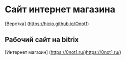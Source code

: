 # Сайт интернет магазина
[Верстка] (https://hicio.github.io/Onot1)

## Рабочий сайт на bitrix

[Интернет магазин] (https://0not1.ru/)https://0not1.ru/)
